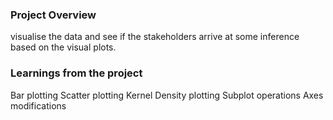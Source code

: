 ### Project Overview

 visualise the data and see if  the stakeholders arrive at some inference based on the visual plots.


### Learnings from the project

 Bar plotting
Scatter plotting
Kernel Density plotting
Subplot operations
Axes modifications


